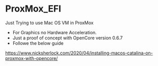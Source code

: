 # ProxMox_EFI

Just Trying to use Mac OS VM in ProxMox
- For Graphics no Hardware Acceleration.
- Just a proof of concept with OpenCore version 0.6.7
- Followe the below guide

https://www.nicksherlock.com/2020/04/installing-macos-catalina-on-proxmox-with-opencore/
